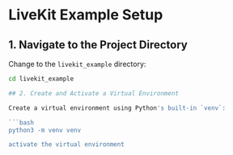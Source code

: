 # LiveKit Example Setup

## 1. Navigate to the Project Directory

Change to the `livekit_example` directory:
```bash
cd livekit_example

## 2. Create and Activate a Virtual Environment

Create a virtual environment using Python's built-in `venv`:

```bash
python3 -m venv venv

activate the virtual environment
